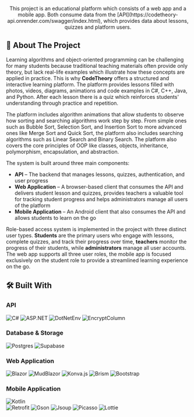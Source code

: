 <p align="center">
    This project is an educational platform which consists of a web app and a mobile app. Both consume data from the [API](https://codetheory-api.onrender.com/swagger/index.html), which provides data about lessons, quizzes and platform users.
</p>

## 📌 About The Project  

Learning algorithms and object-oriented programming can be challenging for many students because traditional teaching materials often provide only theory, but lack real-life examples which illustrate how these concepts are applied in practice. This is why **CodeTheory** offers a structured and interactive learning platform. The platform provides lessons filled with photos, videos, diagrams, animations and code examples in C#, C++, Java, and Python. After each lesson there is a quiz which reinforces students' understanding through practice and repetition.

The platform includes algorithm animations that allow students to observe how sorting and searching algorithms work step by step. From simple ones such as Bubble Sort, Selection Sort, and Insertion Sort to more advanced ones like Merge Sort and Quick Sort, the platform also includes searching algorithms such as Linear Search and Binary Search. The platform also covers the core principles of OOP like classes, objects, inheritance, polymorphism, encapsulation, and abstraction.

The system is built around three main components:  
- **API** – The backend that manages lessons, quizzes, authentication, and user progress
- **Web Application** – A browser-based client that consumes the API and delivers student lesson and quizzes, provides teachers a valuable tool for tracking student progress and helps administrators manage all users of the platform
- **Mobile Application** – An Android client that also consumes the API and allows students to learn on the go

Role-based access system is implemented in the project with three distinct user types. **Students** are the primary users who engage with lessons, complete quizzes, and track their progress over time,  **teachers** monitor the progress of their students, while **administrators** manage all user accounts. 
The web app supports all three user roles, the mobile app is focused exclusively on the student role to provide a streamlined learning experience on the go.

## 🛠 Built With  

### **API**  
![C#](https://img.shields.io/badge/c%23-%23239120.svg?style=for-the-badge&logo=csharp&logoColor=white)
![ASP.NET](https://img.shields.io/badge/ASP.NET-512BD4?style=for-the-badge&logo=dotnet&logoColor=white)
![DotNetEnv](https://img.shields.io/badge/DotNetEnv-Config-yellow?style=for-the-badge)
![EncryptColumn](https://img.shields.io/badge/EncryptColumn-Security-red?style=for-the-badge)

### **Database & Storage**  
![Postgres](https://img.shields.io/badge/postgres-%23316192.svg?style=for-the-badge&logo=postgresql&logoColor=white)
![Supabase](https://img.shields.io/badge/Supabase-3ECF8E?style=for-the-badge&logo=supabase&logoColor=white)

### **Web Application**
![Blazor](https://img.shields.io/badge/blazor-%235C2D91.svg?style=for-the-badge&logo=blazor&logoColor=white)
![MudBlazor](https://img.shields.io/badge/MudBlazor-2C3E50?style=for-the-badge)
![Konva.js](https://img.shields.io/badge/Konva.js-005F0F?style=for-the-badge)
![Brism](https://img.shields.io/badge/Brism-4A90E2?style=for-the-badge)
![Bootstrap](https://img.shields.io/badge/Bootstrap-563D7C?style=for-the-badge&logo=bootstrap&logoColor=white)

### **Mobile Application**  
![Kotlin](https://img.shields.io/badge/Kotlin-%230095D5.svg?style=for-the-badge&logo=kotlin&logoColor=white)  
![Retrofit](https://img.shields.io/badge/Retrofit-Networking-blue?style=for-the-badge)
![Gson](https://img.shields.io/badge/Gson-JSON%20Parsing-green?style=for-the-badge)
![Jsoup](https://img.shields.io/badge/Jsoup-Web%20Scraping-FF9800?style=for-the-badge)
![Picasso](https://img.shields.io/badge/Picasso-Image%20Loader-pink?style=for-the-badge)
![Lottie](https://img.shields.io/badge/Lottie-Animations-orange?style=for-the-badge)
